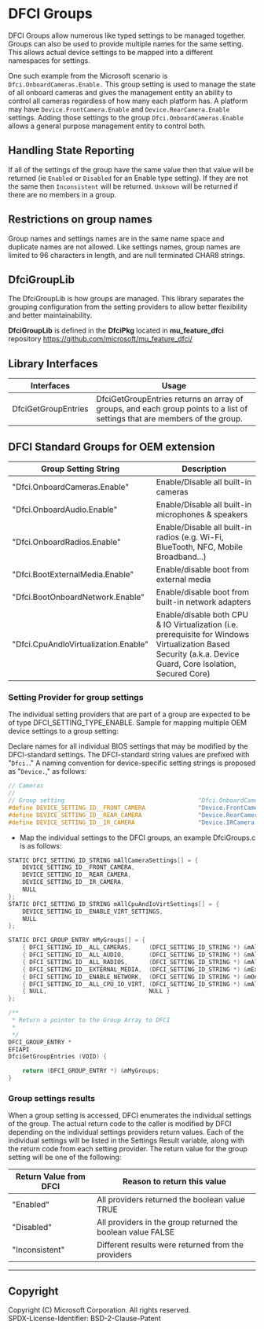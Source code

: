 # DFCI Groups

DFCI Groups allow numerous like typed settings to be managed together.
Groups can also be used to provide multiple names for the same setting.
This allows actual device settings to be mapped into a different namespaces for settings.

One such example from the Microsoft scenario is `Dfci.OnboardCameras.Enable.`
This group setting is used to manage the state of all onboard cameras and gives the management
entity an ability to control all cameras regardless of how many each platform has.
A platform may have `Device.FrontCamera.Enable` and `Device.RearCamera.Enable` settings.
Adding those settings to the group `Dfci.OnboardCameras.Enable` allows a general purpose
management entity to control both.

## Handling State Reporting

If all of the settings of the group have the same value then that value will be returned (ie
`Enabled` or `Disabled` for an Enable type setting).
If they are not the same then `Inconsistent` will be returned.
`Unknown` will be returned if there are no members in a group.

## Restrictions on group names

Group names and settings names are in the same name space and duplicate names are not allowed.
Like settings names, group names are limited to 96 characters in length, and are null terminated
CHAR8 strings.

## DfciGroupLib

The DfciGroupLib is how groups are managed. This library separates the grouping configuration
from the setting providers to allow better flexibility and better maintainability.

**DfciGroupLib** is defined in the **DfciPkg** located in **mu_feature_dfci** repository
<https://github.com/microsoft/mu_feature_dfci/>

## Library Interfaces

| Interfaces          | Usage |
| ---                 | --- |
| DfciGetGroupEntries | DfciGetGroupEntries returns an array of groups, and each group points to a list of settings that are members of the group. |

## DFCI Standard Groups for OEM extension

| Group Setting String                 | Description |
| ---                                  | --- |
| "Dfci.OnboardCameras.Enable"         | Enable/Disable all built-in cameras |
| "Dfci.OnboardAudio.Enable"           | Enable/Disable all built-in microphones & speakers |
| "Dfci.OnboardRadios.Enable"          | Enable/Disable all built-in radios (e.g. Wi-Fi, BlueTooth, NFC, Mobile Broadband...) |
| "Dfci.BootExternalMedia.Enable"      | Enable/disable boot from external media |
| "Dfci.BootOnboardNetwork.Enable"     | Enable/disable boot from built-in network adapters |
| "Dfci.CpuAndIoVirtualization.Enable" | Enable/disable both CPU & IO Virtualization (i.e. prerequisite for Windows Virtualization Based Security (a.k.a. Device Guard, Core Isolation, Secured Core) |

### Setting Provider for group settings

The individual setting providers that are part of a group are expected to be of type
DFCI_SETTING_TYPE_ENABLE.
Sample for mapping multiple OEM device settings to a group setting:

Declare names for all individual BIOS settings that may be modified by the DFCI-standard settings.
The DFCI-standard string values are prefixed with "```Dfci.```."
A naming convention for device-specific setting strings is proposed as "```Device.```," as follows:

``` c
// Cameras
//
// Group setting                                      "Dfci.OnboardCameras.Enable"
#define DEVICE_SETTING_ID__FRONT_CAMERA               "Device.FrontCamera.Enable"
#define DEVICE_SETTING_ID__REAR_CAMERA                "Device.RearCamera.Enable"
#define DEVICE_SETTING_ID__IR_CAMERA                  "Device.IRCamera.Enable"

```

* Map the individual settings to the DFCI groups, an example DfciGroups.c is as follows:

``` c
STATIC DFCI_SETTING_ID_STRING mAllCameraSettings[] = {
    DEVICE_SETTING_ID__FRONT_CAMERA,
    DEVICE_SETTING_ID__REAR_CAMERA,
    DEVICE_SETTING_ID__IR_CAMERA,
    NULL
};
STATIC DFCI_SETTING_ID_STRING mAllCpuAndIoVirtSettings[] = {
    DEVICE_SETTING_ID__ENABLE_VIRT_SETTINGS,
    NULL
};

STATIC DFCI_GROUP_ENTRY mMyGroups[] = {
    { DFCI_SETTING_ID__ALL_CAMERAS,     (DFCI_SETTING_ID_STRING *) &mAllCameraSettings },
    { DFCI_SETTING_ID__ALL_AUDIO,       (DFCI_SETTING_ID_STRING *) &mAllAudioSettings },
    { DFCI_SETTING_ID__ALL_RADIOS,      (DFCI_SETTING_ID_STRING *) &mAllRadiosSettings },
    { DFCI_SETTING_ID__EXTERNAL_MEDIA,  (DFCI_SETTING_ID_STRING *) &mExternalMediaSettings },
    { DFCI_SETTING_ID__ENABLE_NETWORK,  (DFCI_SETTING_ID_STRING *) &mOnboardNetworkSettings },
    { DFCI_SETTING_ID__ALL_CPU_IO_VIRT, (DFCI_SETTING_ID_STRING *) &mAllCpuAndIoVirtSettings },
    { NULL,                             NULL }
};

/**
 * Return a pointer to the Group Array to DFCI
 *
 */
DFCI_GROUP_ENTRY *
EFIAPI
DfciGetGroupEntries (VOID) {

    return (DFCI_GROUP_ENTRY *) &mMyGroups;
}

```

### Group settings results

When a group setting is accessed, DFCI enumerates the individual settings of the group.
The actual return code to the caller is modified by DFCI depending on the individual settings
providers return values.
Each of the individual settings will be listed in the Settings Result variable, along with the
return code from each setting provider.
The return value for the group setting will be one of the following:

| Return Value from DFCI | Reason to return this value |
| ---                    | --- |
| "Enabled"              | All providers returned the boolean value TRUE |
| "Disabled"             | All providers in the group returned the boolean value FALSE |
| "Inconsistent"         | Different results were returned from the providers |

---

## Copyright

Copyright (C) Microsoft Corporation. All rights reserved.  
SPDX-License-Identifier: BSD-2-Clause-Patent
